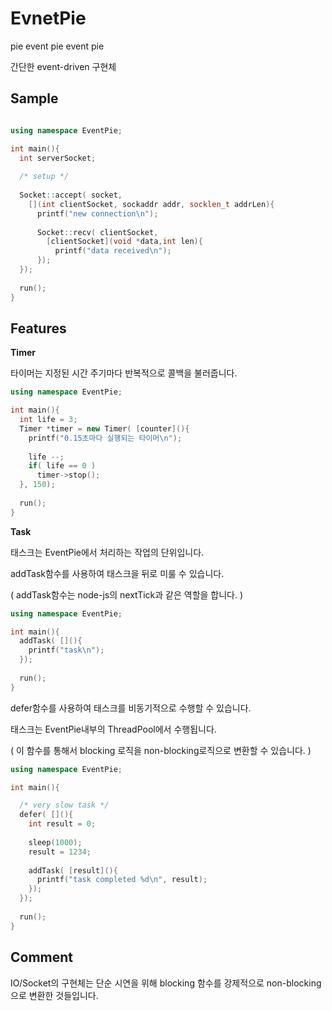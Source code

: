 EvnetPie
========

pie event pie event pie


간단한 event-driven 구현체

Sample
----
```C++

using namespace EventPie;

int main(){
  int serverSocket;
  
  /* setup */
  
  Socket::accept( socket,
    [](int clientSocket, sockaddr addr, socklen_t addrLen){
      printf("new connection\n");
      
      Socket::recv( clientSocket,
        [clientSocket](void *data,int len){
          printf("data received\n");
      });
  });
  
  run();  
}
```

Features
----

__Timer__

타이머는 지정된 시간 주기마다 반복적으로 콜백을 불러줍니다.

```C++
using namespace EventPie;

int main(){
  int life = 3;
  Timer *timer = new Timer( [counter](){
    printf("0.15초마다 실행되는 타이머\n");
    
    life --;
    if( life == 0 )
      timer->stop();
  }, 150);
  
  run();
}
```

__Task__

태스크는 EventPie에서 처리하는 작업의 단위입니다.



addTask함수를 사용하여 태스크을 뒤로 미룰 수 있습니다.

( addTask함수는 node-js의 nextTick과 같은 역할을 합니다. )
```C++
using namespace EventPie;

int main(){
  addTask( [](){
    printf("task\n");
  });
  
  run();
}
```

defer함수를 사용하여 태스크를 비동기적으로 수행할 수 있습니다.

태스크는 EventPie내부의 ThreadPool에서 수행됩니다.

( 이 함수를 통해서 blocking 로직을 non-blocking로직으로 변환할 수 있습니다. )
```C++
using namespace EventPie;

int main(){

  /* very slow task */
  defer( [](){
    int result = 0;
    
    sleep(1000);
    result = 1234;
    
    addTask( [result](){
      printf("task completed %d\n", result);
    });
  });
  
  run();
}
```

Comment
----

IO/Socket의 구현체는 단순 시연을 위해 blocking 함수를 강제적으로 non-blocking으로 변환한 것들입니다.
